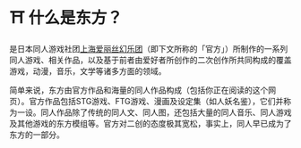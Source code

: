 # ⛩ 什么是东方？

是日本同人游戏社团[上海爱丽丝幻乐团](https://thwiki.cc/%E4%B8%8A%E6%B5%B7%E7%88%B1%E4%B8%BD%E4%B8%9D%E5%B9%BB%E4%B9%90%E5%9B%A2)（即下文所称的「官方」）所制作的一系列同人游戏、相关作品，以及基于前者由爱好者所创作的二次创作所共同构成的覆盖游戏，动漫，音乐，文学等诸多方面的领域。

简单来说，东方由官方作品和海量的同人作品构成（包括你正在阅读的这个网页）。官方作品包括STG游戏、FTG游戏、漫画及设定集（如人妖名鉴），它们并称为一设。同人作品除了传统的同人文、同人图，还包括大量的同人音乐、同人游戏及其他游戏的东方模组等。官方对二创的态度极其宽松，事实上，同人早已成为了东方的一部分。
